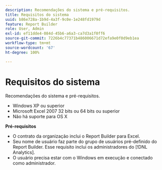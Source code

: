 ```yaml
---
description: Recomendações do sistema e pré-requisitos.
title: Requisitos do sistema
uuid: b86e728a-1b9d-4a3f-9c0e-1e248fd1979d
feature: Report Builder
role: User, Admin
exl-id: ef11dde4-084d-45b6-a6a3-ca7d3a1f0ff6
source-git-commit: 7226b4c77371b486006671d72efa9e0f0d9eb1ea
workflow-type: tm+mt
source-wordcount: '67'
ht-degree: 100%

---
```


# Requisitos do sistema

Recomendações do sistema e pré-requisitos.

* Windows XP ou superior
* Microsoft Excel 2007 32 bits ou 64 bits ou superior
* Não há suporte para OS X

**Pré-requisitos**

* O contrato da organização inclui o Report Builder para Excel.
* Seu nome de usuário faz parte do grupo de usuários pré-definido do Report Builder. Esse requisito inclui os administradores do [!DNL Analytics].
* O usuário precisa estar com o Windows em execução e conectado como administrador.
